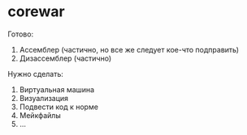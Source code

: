 # corewar
Готово:
1. Ассемблер (частично, но все же следует кое-что подправить)
2. Дизассемблер (частично)

Нужно сделать:
1. Виртуальная машина
2. Визуализация
3. Подвести код к норме
4. Мейкфайлы
5. ...
